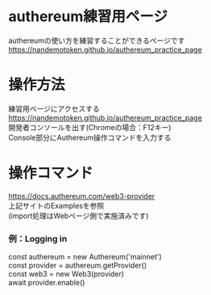 # authereum練習用ページ
authereumの使い方を練習することができるページです  
https://nandemotoken.github.io/authereum_practice_page

# 操作方法
練習用ページにアクセスする  
https://nandemotoken.github.io/authereum_practice_page  
開発者コンソールを出す(Chromeの場合：F12キー)  
Console部分にAuthereum操作コマンドを入力する  

# 操作コマンド
https://docs.authereum.com/web3-provider  
上記サイトのExamplesを参照  
(import処理はWebページ側で実施済みです)

### 例：Logging in  
const authereum = new Authereum('mainnet')  
const provider = authereum.getProvider()  
const web3 = new Web3(provider)  
await provider.enable()


